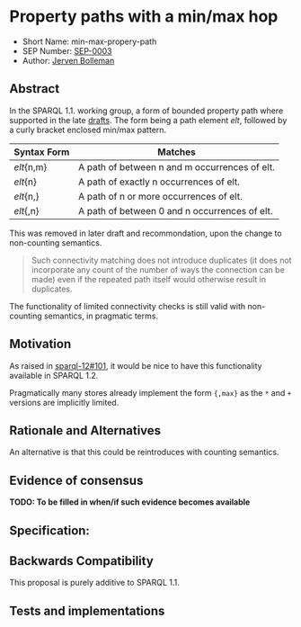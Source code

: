 # Property paths with a min/max hop

* Short Name: min-max-propery-path
* SEP Number: [SEP-0003](sep-0003.md)
* Author: [Jerven Bolleman](https://github.com/jervenbolleman)

## Abstract

In the SPARQL 1.1. working group, a form of bounded property path where supported in the late [drafts](https://www.w3.org/TR/2012/WD-sparql11-query-20120105/#propertypaths). The form being a path element _elt_, followed by a curly bracket enclosed min/max pattern.

|Syntax Form|Matches|
|-----------|-----------|
| _elt_{n,m} | A path of between n and m occurrences of elt. |
| _elt_{n}   | A path of exactly n occurrences of elt. |
| _elt_{n,}  | A path of n or more occurrences of elt. |
| _elt_{,n}  | A path of between 0 and n occurrences of elt. |

This was removed in later draft and recommondation, upon the change to non-counting semantics.

> Such connectivity matching does not introduce duplicates (it does not incorporate any count of the number of ways the connection can be made) even if the repeated path itself would otherwise result in duplicates. 

The functionality of limited connectivity checks is still valid with non-counting semantics, in pragmatic terms. 

## Motivation

As raised in [sparql-12#101](https://github.com/w3c/sparql-12/issues/101), it would be nice to have this functionality available in SPARQL 1.2.

Pragmatically many stores already implement the form `{,max}` as the `*` and `+` versions are implicitly limited.

## Rationale and Alternatives

An alternative is that this could be reintroduces with counting semantics.

## Evidence of consensus

**TODO: To be filled in when/if such evidence becomes available**

## Specification:

## Backwards Compatibility

This proposal is purely additive to SPARQL 1.1.

## Tests and implementations
